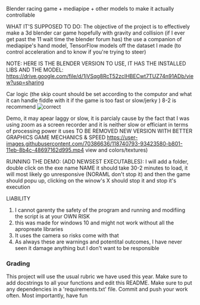 Blender racing game + mediapipe + other models to make it actually controllable

WHAT IT'S SUPPOSED TO DO:
The objective of the project is to effectively make a 3d blender car game hopefully with gravity and collision (if I ever get past the 11 wait time the blender forum has) the
use a companion of mediapipe's hand model, TensorFlow models off the dataset I made (to control acceleration and to know if you're trying to steer)

NOTE:
HERE IS THE BLENDER VERSION TO USE, IT HAS THE INSTALLED LIBS AND THE MODEL:
https://drive.google.com/file/d/1jVSqg8RcT52zcIHBECwt7TUZ74n91ADb/view?usp=sharing

Car logic (the skip count should be set according to the computor and what it can handle fiddle with it if the game is too fast or slow/jerky ) 8-2 is recommend 
![correct](https://user-images.githubusercontent.com/70386636/120093804-85c65e80-c0d1-11eb-9b88-3235f05a4612.png)


Demo, it may apear laggy or slow, it is parcialy cause by the fact that I was using zoom as a screen recorder and it is neither slow or efficiant in terms of processing power it uses TO BE REMOVED NEW VERSION WITH BETTER GRAPHICS GAME MECHANICS & SPEED
https://user-images.githubusercontent.com/70386636/118740793-93423580-b801-11eb-8b4c-48697162d995.mp4 view and colors/textures)

RUNNING THE DEMO: (ADD NEWSEST EXECUTABLES):
I will add a folder, double click on the exe name NAME it should take 30-2 minutes to load, it will most likely go unresponsive (NORAML don't stop it) and then the game should popu up, clicking on the winow's X should stop it and stop it's execution

LIABILITY
1. I cannot garenty the safety of the program and running and modifiing the script is at your OWN RISK
2. this was made for windows 10 and might not work without all the apropreate libraries
3. It uses the camera so risks come with that
4. As always these are warnings and potentital outcomes, I have never seen it damage anything but I don't want to be responsible




### Grading
This project will use the usual rubric we have used this year. Make sure to add docstrings to all your functions and edit this README. Make sure to put any dependencies in a 'requirements.txt' file. Commit and push your work often. Most importantly, have fun
